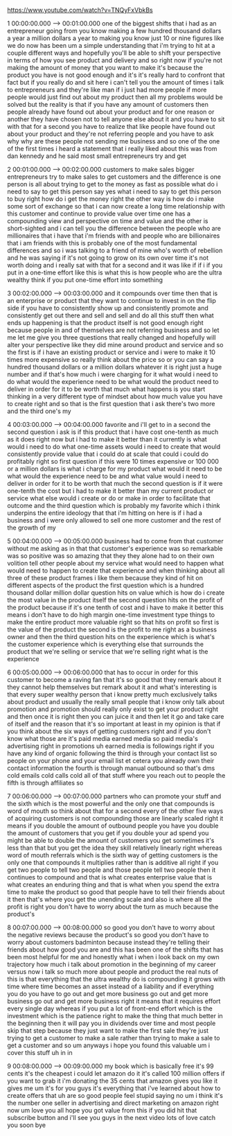 https://www.youtube.com/watch?v=TNQyFxVbkBs

1 00:00:00.000 --\> 00:01:00.000 one of the biggest shifts that i had as
an entrepreneur going from you know making a few hundred thousand
dollars a year a million dollars a year to making you know just 10 or
nine figures like we do now has been um a simple understanding that i'm
trying to hit at a couple different ways and hopefully you'll be able to
shift your perspective in terms of how you see product and delivery and
so right now if you're not making the amount of money that you want to
make it's because the product you have is not good enough and it's it's
really hard to confront that fact but if you really do and sit here i
can't tell you the amount of times i talk to entrepreneurs and they're
like man if i just had more people if more people would just find out
about my product then all my problems would be solved but the reality is
that if you have any amount of customers then people already have found
out about your product and for one reason or another they have chosen
not to tell anyone else about it and you have to sit with that for a
second you have to realize that like people have found out about your
product and they're not referring people and you have to ask why why are
these people not sending me business and so one of the one of the first
times i heard a statement that i really liked about this was from dan
kennedy and he said most small entrepreneurs try and get

2 00:01:00.000 --\> 00:02:00.000 customers to make sales bigger
entrepreneurs try to make sales to get customers and the difference is
one person is all about trying to get to the money as fast as possible
what do i need to say to get this person say yes what i need to say to
get this person to buy right how do i get the money right the other way
is how do i make some sort of exchange so that i can now create a long
time relationship with this customer and continue to provide value over
time one has a compounding view and perspective on time and value and
the other is short-sighted and i can tell you the difference between the
people who are millionaires that i have that i'm friends with and people
who are billionaires that i am friends with this is probably one of the
most fundamental differences and so i was talking to a friend of mine
who's worth of rebellion and he was saying if it's not going to grow on
its own over time it's not worth doing and i really sat with that for a
second and it was like if if i if you put in a one-time effort like this
is what this is how people who are the ultra wealthy think if you put
one-time effort into something

3 00:02:00.000 --\> 00:03:00.000 and it compounds over time then that is
an enterprise or product that they want to continue to invest in on the
flip side if you have to consistently show up and consistently promote
and consistently get out there and sell and sell and do all this stuff
then what ends up happening is that the product itself is not good
enough right because people in and of themselves are not referring
business and so let me let me give you three questions that really
changed and hopefully will alter your perspective like they did mine
around product and service and so the first is if i have an existing
product or service and i were to make it 10 times more expensive so
really think about the price so or you can say a hundred thousand
dollars or a million dollars whatever it is right just a huge number and
if that's how much i were charging for it what would i need to do what
would the experience need to be what would the product need to deliver
in order for it to be worth that much what happens is you start thinking
in a very different type of mindset about how much value you have to
create right and so that is the first question that i ask there's two
more and the third one's my

4 00:03:00.000 --\> 00:04:00.000 favorite and i'll get to in a second
the second question i ask is if this product that i have cost one-tenth
as much as it does right now but i had to make it better than it
currently is what would i need to do what one-time assets would i need
to create that would consistently provide value that i could do at scale
that could i could do profitably right so first question if this were 10
times expensive or 100 000 or a million dollars is what i charge for my
product what would it need to be what would the experience need to be
and what value would i need to deliver in order for it to be worth that
much the second question is if it were one-tenth the cost but i had to
make it better than my current product or service what else would i
create or do or make in order to facilitate that outcome and the third
question which is probably my favorite which i think underpins the
entire ideology that that i'm hitting on here is if i had a business and
i were only allowed to sell one more customer and the rest of the growth
of my

5 00:04:00.000 --\> 00:05:00.000 business had to come from that customer
without me asking as in that that customer's experience was so
remarkable was so positive was so amazing that they they alone had to on
their own volition tell other people about my service what would need to
happen what would need to happen to create that experience and when
thinking about all three of these product frames i like them because
they kind of hit on different aspects of the product the first question
which is a hundred thousand dollar million dollar question hits on value
which is how do i create the most value in the product itself the second
question hits on the profit of the product because if it's one tenth of
cost and i have to make it better this means i don't have to do high
margin one-time investment type things to make the entire product more
valuable right so that hits on profit so first is the value of the
product the second is the profit to me right as a business owner and
then the third question hits on the experience which is what's the
customer experience which is everything else that surrounds the product
that we're selling or service that we're selling right what is the
experience

6 00:05:00.000 --\> 00:06:00.000 that has to occur in order for this
customer to become a raving fan that it's so good that they remark about
it they cannot help themselves but remark about it and what's
interesting is that every super wealthy person that i know pretty much
exclusively talks about product and usually the really small people that
i know only talk about promotion and promotion should really only exist
to get your product right and then once it is right then you can juice
it and then let it go and take care of itself and the reason that it's
so important at least in my opinion is that if you think about the six
ways of getting customers right and if you don't know what those are
it's paid media earned media so paid media's advertising right in
promotions uh earned media is followings right if you have any kind of
organic following the third is through your contact list so people on
your phone and your email list et cetera you already own their contact
information the fourth is through manual outbound so that's dms cold
emails cold calls cold all of that stuff where you reach out to people
the fifth is through affiliates so

7 00:06:00.000 --\> 00:07:00.000 partners who can promote your stuff and
the sixth which is the most powerful and the only one that compounds is
word of mouth so think about that for a second every of the other five
ways of acquiring customers is not compounding those are linearly scaled
right it means if you double the amount of outbound people you have you
double the amount of customers that you get if you double your ad spend
you might be able to double the amount of customers you get sometimes
it's less than that but you get the idea they skill relatively linearly
right whereas word of mouth referrals which is the sixth way of getting
customers is the only one that compounds it multiplies rather than is
additive all right if you get two people to tell two people and those
people tell two people then it continues to compound and that is what
creates enterprise value that is what creates an enduring thing and that
is what when you spend the extra time to make the product so good that
people have to tell their friends about it then that's where you get the
unending scale and also is where all the profit is right you don't have
to worry about the turn as much because the product's

8 00:07:00.000 --\> 00:08:00.000 so good you don't have to worry about
the negative reviews because the product's so good you don't have to
worry about customers badminton because instead they're telling their
friends about how good you are and this has been one of the shifts that
has been most helpful for me and honestly what i when i look back on my
own trajectory how much i talk about promotion in the beginning of my
career versus now i talk so much more about people and product the real
nuts of this is that everything that the ultra wealthy do is compounding
it grows with time where time becomes an asset instead of a liability
and if everything you do you have to go out and get more business go out
and get more business go out and get more business right it means that
it requires effort every single day whereas if you put a lot of
front-end effort which is the investment which is the patience right to
make the thing that much better in the beginning then it will pay you in
dividends over time and most people skip that step because they just
want to make the first sale they're just trying to get a customer to
make a sale rather than trying to make a sale to get a customer and so
um anyways i hope you found this valuable um i cover this stuff uh in in

9 00:08:00.000 --\> 00:09:00.000 my book which is basically free it's 99
cents it's the cheapest i could let amazon do it it's called 100 million
offers if you want to grab it i'm donating the 35 cents that amazon
gives you like it gives me um it's for you guys it's everything that
i've learned about how to create offers that uh are so good people feel
stupid saying no um i think it's the number one seller in advertising
and direct marketing on amazon right now um love you all hope you got
value from this if you did hit that subscribe button and i'll see you
guys in the next video lots of love catch you soon bye
